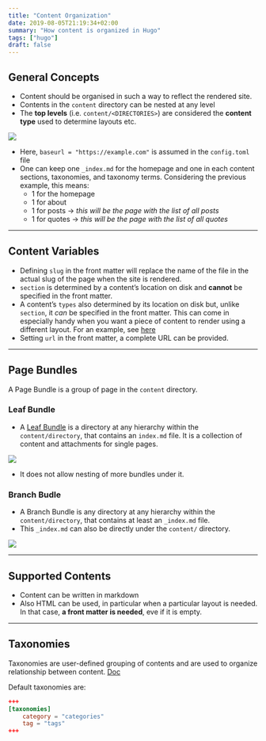 ```yaml
---
title: "Content Organization"
date: 2019-08-05T21:19:34+02:00
summary: "How content is organized in Hugo"
tags: ["hugo"]
draft: false
---
```


## General Concepts

-   Content should be organised in such a way to reflect the rendered site.
-   Contents in the `content` directory can be nested at any level
-   The **top levels** (i.e. `content/<DIRECTORIES>`) are considered the **content type** used to determine layouts etc.

<img src="/img/content/hugo/concept-site-structure.png" class="img-fluid figure-img img-custom">

-   Here, `baseurl = "https://example.com"` is assumed in the `config.toml` file
-   One can keep one `_index.md` for the homepage and one in each content sections, taxonomies, and taxonomy terms. Considering the previous example, this means:
    -   1 for the homepage
    -   1 for about
    -   1 for posts -> _this will be the page with the list of all posts_
    -   1 for quotes  -> _this will be the page with the list of all quotes_

* * *

## Content Variables

-   Defining `slug` in the front matter will replace the name of the file in the actual slug of the page when the site is rendered.
-   `section` is determined by a content’s location on disk and **cannot** be specified in the front matter.
-   A content’s `types` also determined by its location on disk but, unlike `section`, it _can_ be specified in the front matter. This can come in especially handy when you want a piece of content to render using a different layout. For an example, see [here](https://gohugo.io/content-management/organization/#type)
-   Setting `url` in the front matter, a complete URL can be provided.

* * *

## Page Bundles

A Page Bundle is a group of page in the `content` directory.

### Leaf Bundle

-   A [Leaf Bundle](https://gohugo.io/content-management/page-bundles/#leaf-bundles) is a directory at any hierarchy within the `content/directory`, that contains an `index.md` file. It is a collection of content and attachments for single pages.

<img src="/img/content/hugo/leaf-bundle-example.png" class="img-fluid figure-img img-custom">

-   It does not allow nesting of more bundles under it.

### Branch Budle

-   A Branch Bundle is any directory at any hierarchy within the `content/directory`, that contains at least an `_index.md` file.
-   This `_index.md` can also be directly under the `content/` directory.

<img src="/img/content/hugo/branch-bundle-example.png" class="img-fluid figure-img img-custom">

* * *

## Supported Contents

-   Content can be written in markdown
-   Also HTML can be used, in particular when a particular layout is needed. In that case, **a front matter is needed**, eve if it is empty.

* * *

## Taxonomies

Taxonomies are user-defined grouping of contents and are used to organize relationship between content. [Doc](https://gohugo.io/content-management/taxonomies/)

Default taxonomies are:

```toml
+++
[taxonomies]
    category = "categories"
    tag = "tags"
+++
```
